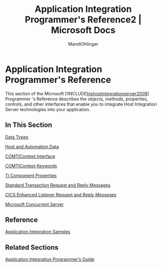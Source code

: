 ﻿---
title: "Application Integration Programmer&#39;s Reference2 | Microsoft Docs"
ms.custom: ""
ms.date: "11/30/2017"
ms.prod: "host-integration-server"
ms.reviewer: ""
ms.suite: ""
ms.tgt_pltfrm: ""
ms.topic: "article"
ms.assetid: 5492f68b-c42f-4b1b-9db4-d7dd6ff00d63
caps.latest.revision: 3
author: "MandiOhlinger"
ms.author: "mandia"
manager: "anneta"
---
# Application Integration Programmer&#39;s Reference
This section of the Microsoft [!INCLUDE[hishostintegrationserver2009](../includes/hishostintegrationserver2009-md.md)] Programmer 's Reference describes the objects, methods, properties, controls, and other interfaces that enable you to integrate Host Integration Server technologies into your application.  
  
## In This Section  
 [Data Types](../core/data-types2.md)  
  
 [Host and Automation Data](../core/host-and-automation-data1.md)  
  
 [COMTIContext Interface](../core/comticontext-interface2.md)  
  
 [COMTIContext Keywords](../core/comticontext-keywords1.md)  
  
 [TI Component Properties](../core/ti-component-properties1.md)  
  
 [Standard Transaction Request and Reply Messages](../core/standard-transaction-request-and-reply-messages2.md)  
  
 [CICS Enhanced Listener Request and Reply Messages](../core/cics-enhanced-listener-request-and-reply-messages2.md)  
  
 [Microsoft Concurrent Server](../core/microsoft-concurrent-server2.md)  
  
## Reference  
 [Application Integration Samples](../core/application-integration-samples.md)  
  
## Related Sections  
 [Application Integration Programmer’s Guide](../core/application-integration-programmer’s-guide1.md)